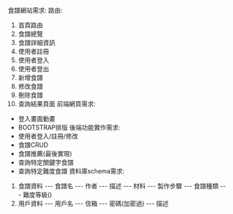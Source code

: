 食譜網站需求:
路由:
1. 首頁路由
2. 食譜總覽
3. 食譜詳細資訊
4. 使用者註冊
5. 使用者登入
6. 使用者登出
7. 新增食譜
8. 修改食譜
9. 刪除食譜
10. 查詢結果頁面
前端網頁需求:
* 登入畫面動畫
* BOOTSTRAP排版
後端功能實作需求:
* 使用者登入/註冊/修改
* 食譜CRUD
* 食譜推薦(最後實現)
* 查詢特定關鍵字食譜
* 查詢特定難度食譜
資料庫schema需求:
1. 食譜資料
--- 食譜名
--- 作者
--- 描述
--- 材料
--- 製作步驟
--- 食譜種類
--- 難度等級()
2. 用戶資料
--- 用戶名
--- 信箱
--- 密碼(加密過)
--- 描述